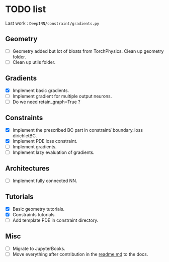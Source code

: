 # TODO list

Last work : `DeepINN/constraint/gradients.py`
## Geometry
- [ ] Geometry added but lot of bloats from TorchPhysics. Clean up geometry folder.
- [ ] Clean up utils folder.
## Gradients
- [x] Implement basic gradients.
- [ ] Implement gradient for multiple output neurons.
- [ ] Do we need retain_graph=True ?

## Constraints
- [X] Implement the prescribed BC part in constraint/ boundary_loss dirichletBC.
- [X] Implement PDE loss constraint.
- [ ] Implement gradients.
- [ ] Implement lazy evaluation of gradients.

## Architectures
- [ ]  Implement fully connected NN.

## Tutorials
- [x] Basic geometry tutorials.
- [x] Constraints tutorials.
- [ ] Add template PDE in constraint directory.

## Misc
- [ ] Migrate to JupyterBooks. 
- [ ] Move everything after contribution in the [readme.md](readme.md) to the docs.
